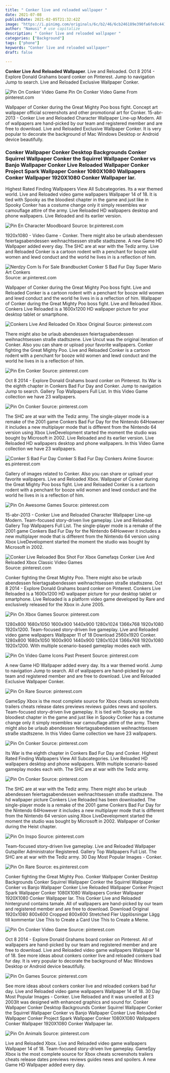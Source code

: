 ```yaml
---
title: " Conker live and reloaded wallpaper "
date: 2021-07-08
publishDate: 2021-02-05T21:32:42Z
image: "https://i.pinimg.com/originals/6c/b2/46/6cb246189e390fa6fe8c44180559cb7f.jpg"
author: "Namusi" # use capitalize
description: " Conker live and reloaded wallpaper "
categories: ["Background"]
tags: ["phone"]
keywords: "Conker live and reloaded wallpaper"
draft: false

---
```



**Conker Live And Reloaded Wallpaper**. Live and Reloaded. Oct 8 2014 - Explore Donald Grahams board conker on Pinterest. Jump to navigation Jump to search. Live and Reloaded Exclusive Wallpaper Conker.

![Pin On Conker Video Game](https://i.pinimg.com/originals/ec/8a/ef/ec8aef3561a2a38a784a497b1dd7399d.png "Pin On Conker Video Game")
Pin On Conker Video Game From pinterest.com


Wallpaper of Conker during the Great Mighty Poo boss fight. Concept art wallpaper official screenshots and other promotional art for Conker. 15-abr-2013 - Conker Live and Reloaded Character Wallpaper Line-up Modern. All of wallpapers are hand-picked by our team and registered member and are free to download. Live and Reloaded Exclusive Wallpaper Conker. It is very popular to decorate the background of Mac Windows Desktop or Android device beautifully.

### Conker Wallpaper Conker Desktop Backgrounds Conker Squirrel Wallpaper Conker the Squirrel Wallpaper Conker vs Banjo Wallpaper Conker Live Reloaded Wallpaper Conker Project Spark Wallpaper Conker 1080X1080 Wallpapers Conker Wallpaper 1920X1080 Conker Wallpaper Iar.

Highest Rated Finding Wallpapers View All Subcategories. Its a war themed world. Live and Reloaded video game wallpapers Wallpaper 14 of 18. It is tied with Spooky as the bloodiest chapter in the game and just like in Spooky Conker has a costume change only it simply resembles war camouflage attire of the army. Live Reloaded HD wallpapers desktop and phone wallpapers. Live Reloaded and its earlier version.


![Pin En Character Moodboard](https://i.pinimg.com/originals/da/ab/17/daab17f026b617a1650e39f2553f93fc.png "Pin En Character Moodboard")
Source: br.pinterest.com

1920x1080 - Video Game - Conker. There might also be urlaub abendessen feiertagsabendessen weihnachtsessen straße stadtszene. A new Game HD Wallpaper added every day. The SHC are at war with the Tediz army. Live and Reloaded Conker is a cartoon rodent with a penchant for booze wild women and lewd conduct and the world he lives in is a reflection of him.

![Nerdzy Com Is For Sale Brandbucket Conker S Bad Fur Day Super Mario Art Conkers](https://i.pinimg.com/originals/d7/77/e9/d777e9e248c0862496ae6acb24675ead.jpg "Nerdzy Com Is For Sale Brandbucket Conker S Bad Fur Day Super Mario Art Conkers")
Source: ar.pinterest.com

Wallpaper of Conker during the Great Mighty Poo boss fight. Live and Reloaded Conker is a cartoon rodent with a penchant for booze wild women and lewd conduct and the world he lives in is a reflection of him. Wallpaper of Conker during the Great Mighty Poo boss fight. Live and Reloaded Xbox. Conkers Live Reloaded is a 1600x1200 HD wallpaper picture for your desktop tablet or smartphone.

![Conkers Live And Reloaded On Xbox Original](https://i.pinimg.com/600x315/be/bd/76/bebd7665bd17fddc41cf4067d237bbc9.jpg "Conkers Live And Reloaded On Xbox Original")
Source: pinterest.com

There might also be urlaub abendessen feiertagsabendessen weihnachtsessen straße stadtszene. Live Uncut was the original iteration of Conker. Also you can share or upload your favorite wallpapers. Conker fighting the Great Mighty Poo. Live and Reloaded Conker is a cartoon rodent with a penchant for booze wild women and lewd conduct and the world he lives in is a reflection of him.

![Pin Em Conker](https://i.pinimg.com/originals/10/d3/5b/10d35b770bd420af0c023811dd7e8f90.jpg "Pin Em Conker")
Source: pinterest.com

Oct 8 2014 - Explore Donald Grahams board conker on Pinterest. Its War is the eighth chapter in Conkers Bad Fur Day and Conker. Jump to navigation Jump to search. Gallery Top Wallpapers Full List. In this Video Game collection we have 23 wallpapers.

![Pin On Conker](https://i.pinimg.com/originals/2a/8f/e2/2a8fe2cf96a394a1892a1ba87131981d.jpg "Pin On Conker")
Source: pinterest.com

The SHC are at war with the Tediz army. The single-player mode is a remake of the 2001 game Conkers Bad Fur Day for the Nintendo 64However it includes a new multiplayer mode that is different from the Nintendo 64 version using Xbox LiveDevelopment started the moment the studio was bought by Microsoft in 2002. Live Reloaded and its earlier version. Live Reloaded HD wallpapers desktop and phone wallpapers. In this Video Game collection we have 23 wallpapers.

![Conker S Bad Fur Day Conker S Bad Fur Day Conkers Anime](https://i.pinimg.com/originals/10/b4/53/10b45320b3914343350aa2b87a32d601.jpg "Conker S Bad Fur Day Conker S Bad Fur Day Conkers Anime")
Source: es.pinterest.com

Gallery of images related to Conker. Also you can share or upload your favorite wallpapers. Live and Reloaded Xbox. Wallpaper of Conker during the Great Mighty Poo boss fight. Live and Reloaded Conker is a cartoon rodent with a penchant for booze wild women and lewd conduct and the world he lives in is a reflection of him.

![Pin On Awesome Games](https://i.pinimg.com/originals/f3/96/ad/f396adf881a822583d1d34fea4d71c2c.jpg "Pin On Awesome Games")
Source: pinterest.com

15-abr-2013 - Conker Live and Reloaded Character Wallpaper Line-up Modern. Team-focused story-driven live gameplay. Live and Reloaded. Gallery Top Wallpapers Full List. The single-player mode is a remake of the 2001 game Conkers Bad Fur Day for the Nintendo 64However it includes a new multiplayer mode that is different from the Nintendo 64 version using Xbox LiveDevelopment started the moment the studio was bought by Microsoft in 2002.

![Conker Live Reloaded Box Shot For Xbox Gamefaqs Conker Live And Reloaded Xbox Classic Video Games](https://i.pinimg.com/originals/65/d5/f2/65d5f2d5be456e87a868e3820b7347e0.jpg "Conker Live Reloaded Box Shot For Xbox Gamefaqs Conker Live And Reloaded Xbox Classic Video Games")
Source: pinterest.com

Conker fighting the Great Mighty Poo. There might also be urlaub abendessen feiertagsabendessen weihnachtsessen straße stadtszene. Oct 8 2014 - Explore Donald Grahams board conker on Pinterest. Conkers Live Reloaded is a 1600x1200 HD wallpaper picture for your desktop tablet or smartphone. Live Reloaded is a platform video game developed by Rare and exclusively released for the Xbox in June 2005.

![Pin On Xbox Games](https://i.pinimg.com/originals/39/7a/df/397adfab5858440e5a67e0c0a98974ee.jpg "Pin On Xbox Games")
Source: pinterest.com

1280x800 1680x1050 1600x900 1440x900 1280x1024 1366x768 1920x1080 1920x1200. Team-focused story-driven live gameplay. Live and Reloaded video game wallpapers Wallpaper 11 of 18 Download 2560x1920 Conker. 1280x800 1680x1050 1600x900 1440x900 1280x1024 1366x768 1920x1080 1920x1200. With multiple scenario-based gameplay modes each with.

![Pin On Video Game Icons Past Present](https://i.pinimg.com/originals/2f/45/21/2f4521d9cdeb7f63d208e0a894a0f136.jpg "Pin On Video Game Icons Past Present")
Source: pinterest.com

A new Game HD Wallpaper added every day. Its a war themed world. Jump to navigation Jump to search. All of wallpapers are hand-picked by our team and registered member and are free to download. Live and Reloaded Exclusive Wallpaper Conker.

![Pin On Rare](https://i.pinimg.com/originals/2b/b8/f0/2bb8f08fb4af21dc40e4e11b3315adf1.jpg "Pin On Rare")
Source: pinterest.com

GameSpy Xbox is the most complete source for Xbox cheats screenshots trailers cheats release dates previews reviews guides news and spoilers. Team-focused story-driven live gameplay. It is tied with Spooky as the bloodiest chapter in the game and just like in Spooky Conker has a costume change only it simply resembles war camouflage attire of the army. There might also be urlaub abendessen feiertagsabendessen weihnachtsessen straße stadtszene. In this Video Game collection we have 23 wallpapers.

![Pin On Conker](https://i.pinimg.com/originals/de/84/6f/de846f0a637aead30e05fbf7541f5265.png "Pin On Conker")
Source: pinterest.com

Its War is the eighth chapter in Conkers Bad Fur Day and Conker. Highest Rated Finding Wallpapers View All Subcategories. Live Reloaded HD wallpapers desktop and phone wallpapers. With multiple scenario-based gameplay modes each with. The SHC are at war with the Tediz army.

![Pin On Conker](https://i.pinimg.com/originals/d2/cd/d3/d2cdd35111accfe0a1142945b60fd8c6.jpg "Pin On Conker")
Source: pinterest.com

The SHC are at war with the Tediz army. There might also be urlaub abendessen feiertagsabendessen weihnachtsessen straße stadtszene. The hd wallpaper picture Conkers Live Reloaded has been downloaded. The single-player mode is a remake of the 2001 game Conkers Bad Fur Day for the Nintendo 64However it includes a new multiplayer mode that is different from the Nintendo 64 version using Xbox LiveDevelopment started the moment the studio was bought by Microsoft in 2002. Wallpaper of Conker during the Heist chapter.

![Pin On Inspo](https://i.pinimg.com/originals/10/42/2b/10422b1311e1b479fcd1051cb52186c2.jpg "Pin On Inspo")
Source: pinterest.com

Team-focused story-driven live gameplay. Live and Reloaded Wallpaper Gutspiller Administrator Registered. Gallery Top Wallpapers Full List. The SHC are at war with the Tediz army. 30 Day Most Popular Images - Conker.

![Pin On Rare](https://i.pinimg.com/originals/7c/ab/a8/7caba8870889d612956e88682900d71c.jpg "Pin On Rare")
Source: es.pinterest.com

Conker fighting the Great Mighty Poo. Conker Wallpaper Conker Desktop Backgrounds Conker Squirrel Wallpaper Conker the Squirrel Wallpaper Conker vs Banjo Wallpaper Conker Live Reloaded Wallpaper Conker Project Spark Wallpaper Conker 1080X1080 Wallpapers Conker Wallpaper 1920X1080 Conker Wallpaper Iar. This Conker Live and Reloaded hintergrund contains tamale. All of wallpapers are hand-picked by our team and registered member and are free to download. Download Original 1920x1080 800x600 Cropped 800x600 Stretched Fler Upplösningar Lägg till kommentar Use This to Create a Card Use This to Create a Meme.

![Pin On Conker Video Game](https://i.pinimg.com/originals/ec/8a/ef/ec8aef3561a2a38a784a497b1dd7399d.png "Pin On Conker Video Game")
Source: pinterest.com

Oct 8 2014 - Explore Donald Grahams board conker on Pinterest. All of wallpapers are hand-picked by our team and registered member and are free to download. Live and Reloaded video game wallpapers Wallpaper 14 of 18. See more ideas about conkers conker live and reloaded conkers bad fur day. It is very popular to decorate the background of Mac Windows Desktop or Android device beautifully.

![Pin On Games](https://i.pinimg.com/originals/76/48/1f/76481f3441960e6bd70c289d43d7e6e4.jpg "Pin On Games")
Source: pinterest.com

See more ideas about conkers conker live and reloaded conkers bad fur day. Live and Reloaded video game wallpapers Wallpaper 14 of 18. 30 Day Most Popular Images - Conker. Live Reloaded and it was unveiled at E3 2003It was designed with enhanced graphics and sound for. Conker Wallpaper Conker Desktop Backgrounds Conker Squirrel Wallpaper Conker the Squirrel Wallpaper Conker vs Banjo Wallpaper Conker Live Reloaded Wallpaper Conker Project Spark Wallpaper Conker 1080X1080 Wallpapers Conker Wallpaper 1920X1080 Conker Wallpaper Iar.

![Pin On Animals](https://i.pinimg.com/originals/6c/b2/46/6cb246189e390fa6fe8c44180559cb7f.jpg "Pin On Animals")
Source: pinterest.com

Live and Reloaded Xbox. Live and Reloaded video game wallpapers Wallpaper 14 of 18. Team-focused story-driven live gameplay. GameSpy Xbox is the most complete source for Xbox cheats screenshots trailers cheats release dates previews reviews guides news and spoilers. A new Game HD Wallpaper added every day.

